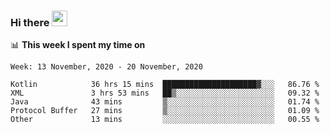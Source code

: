 ### Hi there <a href="https://www.gautamkrishnar.com/"><img src="https://media.giphy.com/media/hvRJCLFzcasrR4ia7z/giphy.gif" width="25px"></a>

📊 **This week I spent my time on**

<!--START_SECTION:waka-->
```text
Week: 13 November, 2020 - 20 November, 2020

Kotlin            36 hrs 15 mins  █████████████████████▓░░░   86.76 % 
XML               3 hrs 53 mins   ██▒░░░░░░░░░░░░░░░░░░░░░░   09.32 % 
Java              43 mins         ▒░░░░░░░░░░░░░░░░░░░░░░░░   01.74 % 
Protocol Buffer   27 mins         ▒░░░░░░░░░░░░░░░░░░░░░░░░   01.09 % 
Other             13 mins         ░░░░░░░░░░░░░░░░░░░░░░░░░   00.55 % 
```
<!--END_SECTION:waka-->
